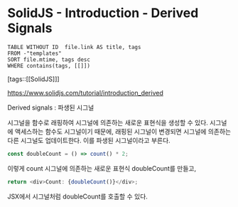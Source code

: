 # SolidJS - Introduction - Derived Signals
<!--Basic Template V0.0.2 Start -->
```dataview
TABLE WITHOUT ID  file.link AS title, tags
FROM -"templates"
SORT file.mtime, tags desc
WHERE contains(tags, [[]])
```
<!--Basic Template V0.0.2 End -->
[tags::[[SolidJS]]]

https://www.solidjs.com/tutorial/introduction_derived

Derived signals : 파생된 시그널

시그널을 함수로 래핑하여 시그널에 의존하는 새로운 표현식을 생성할 수 있다. 시그널에 액세스하는 함수도 시그널이기 때문에, 래핑된 시그널이 변경되면 시그널에 의존하는 다른 시그널도 업데이트한다. 이를 파생된 시그널이라고 부른다.

```ts
const doubleCount = () => count() * 2;
```

이렇게 count 시그널에 의존하는 새로운 표현식 doubleCount를 만들고,

```ts
return <div>Count: {doubleCount()}</div>;
```

JSX에서 시그널처럼 doubleCount를 호출할 수 있다.

